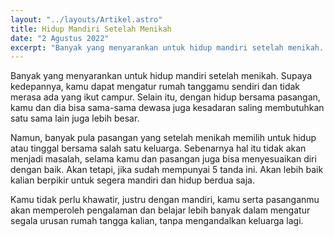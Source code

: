 ```yaml
---
layout: "../layouts/Artikel.astro"
title: Hidup Mandiri Setelah Menikah
date: "2 Agustus 2022"
excerpt: "Banyak yang menyarankan untuk hidup mandiri setelah menikah. Supaya kedepannya, kamu dapat mengatur rumah tanggamu sendiri dan tidak merasa ada yang ikut campur." 
---
```


Banyak yang menyarankan untuk hidup mandiri setelah menikah. Supaya kedepannya, kamu dapat mengatur rumah tanggamu sendiri dan tidak merasa ada yang ikut campur. Selain itu, dengan hidup bersama pasangan, kamu dan dia bisa sama-sama dewasa juga kesadaran saling membutuhkan satu sama lain juga lebih besar. 

Namun, banyak pula pasangan yang setelah menikah memilih untuk hidup atau tinggal bersama salah satu keluarga. Sebenarnya hal itu tidak akan menjadi masalah, selama kamu dan pasangan juga bisa menyesuaikan diri dengan baik.  Akan tetapi, jika sudah mempunyai 5 tanda ini. Akan lebih baik kalian berpikir untuk segera mandiri dan hidup berdua saja. 

Kamu tidak perlu khawatir, justru dengan mandiri, kamu serta pasanganmu akan memperoleh pengalaman dan belajar lebih banyak dalam mengatur segala urusan rumah tangga kalian, tanpa mengandalkan keluarga lagi. 

